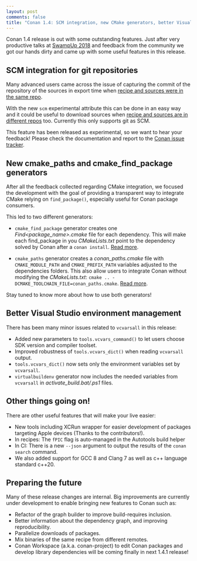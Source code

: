 ```yaml
---
layout: post
comments: false
title: "Conan 1.4: SCM integration, new CMake generators, better Visual Studio environment management & much more!"
---
```


Conan 1.4 release is out with some outstanding features. Just after very productive talks at [SwampUp 2018](https://swampup.jfrog.com/) and
feedback from the community we got our hands dirty and came up with some useful features in this release.

## SCM integration for git repositories

Many advanced users came across the issue of capturing the commit of the repository of the sources in export time when
[recipe and sources were in the same repo](https://docs.conan.io/en/latest/creating_packages/package_repo.html#capturing-the-remote-and-commit-from-git-scm-experimental).

With the new ``scm`` experimental attribute this can be done in an easy way and it could be useful to download sources when
[recipe and sources are in different repos](https://docs.conan.io/en/latest/creating_packages/external_repo.html#recipe-and-sources-in-a-different-repo)
too. Currently this only supports git as SCM.

This feature has been released as experimental, so we want to hear your feedback! Please check the documentation and report to the
[Conan issue tracker](https://github.com/conan-io/conan/issues).

## New cmake_paths and cmake_find_package generators

After all the feedback collected regarding CMake integration, we focused the development with the goal of providing a transparent way to
integrate CMake relying on ``find_package()``, especially useful for Conan package consumers.

This led to two different generators:

- ``cmake_find_package`` generator creates one *Find\<package_name\>.cmake* file for each dependency. This will make each find_package in you
  *CMakeLists.txt* point to the dependency solved by Conan after a ``conan install``.
  [Read more](https://docs.conan.io/en/latest/integrations/cmake/cmake_find_package_generator.html#cmake-find-package-generator).

- ``cmake_paths`` generator creates a *conan_paths.cmake* file with ``CMAKE_MODULE_PATH`` and ``CMAKE_PREFIX_PATH`` variables adjusted to
  the dependencies folders. This also allow users to integrate Conan without modifying the *CMakeLists.txt*:
  ``cmake .. -DCMAKE_TOOLCHAIN_FILE=conan_paths.cmake``.
  [Read more](https://docs.conan.io/en/latest/integrations/cmake/cmake_paths_generator.html#cmake-paths-generator).

Stay tuned to know more about how to use both generators!

## Better Visual Studio environment management

There has been many minor issues related to ``vcvarsall`` in this release:

- Added new parameters to ``tools.vcvars_command()`` to let users choose SDK version and compiler toolset.
- Improved robustness of ``tools.vcvars_dict()`` when reading ``vcvarsall`` output.
- ``tools.vcvars_dict()`` now sets only the environment variables set by ``vcvarsall``.
- ``virtualbuildenv`` generator now includes the needed variables from ``vcvarsall`` in *activate_build.bat/.ps1* files.

## Other things going on!

There are other useful features that will make your live easier:

- New tools including XCRun wrapper for easier development of packages targeting Apple devices (Thanks to the contributors!).
- In recipes: The ``fPIC`` flag is auto-managed in the Autotools build helper
- In CI: There is a new ``--json`` argument to output the results of the ``conan search`` command.
- We also added support for GCC 8 and Clang 7 as well as c++ language standard c++20.

## Preparing the future

Many of these release changes are internal. Big improvements are currently under development to enable bringing new features to Conan such
as:

- Refactor of the graph builder to improve build-requires inclusion.
- Better information about the dependency graph, and improving reproducibility.
- Parallelize downloads of packages.
- Mix binaries of the same recipe from different remotes.
- Conan Workspace (a.k.a. conan-project) to edit Conan packages and develop library dependencies will be coming finally in next 1.4.1
  release!
